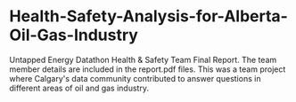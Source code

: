 # Health-Safety-Analysis-for-Alberta-Oil-Gas-Industry
Untapped Energy Datathon Health &amp; Safety Team Final Report.
The team member details are included in the report.pdf files. 
This was a team project where Calgary's data community contributed to answer questions in different areas of oil and gas industry.
